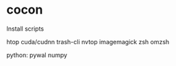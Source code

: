 # cocon
Install scripts


htop
cuda/cudnn
trash-cli
nvtop
imagemagick
zsh
omzsh

python:
pywal 
numpy
